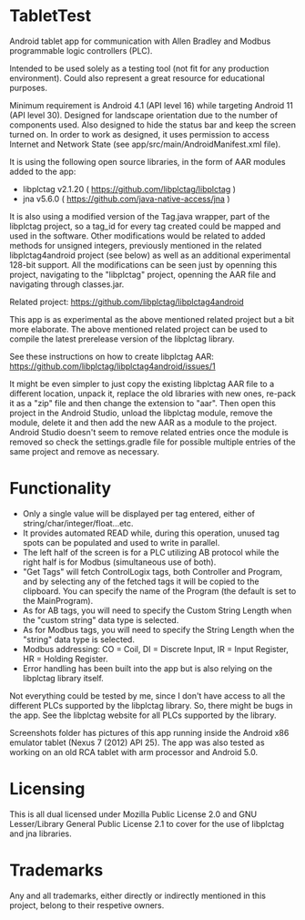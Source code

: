 # TabletTest
Android tablet app for communication with Allen Bradley and Modbus programmable logic controllers (PLC).

Intended to be used solely as a testing tool (not fit for any production environment).
Could also represent a great resource for educational purposes.

Minimum requirement is Android 4.1 (API level 16) while targeting Android 11 (API level 30).
Designed for landscape orientation due to the number of components used.
Also designed to hide the status bar and keep the screen turned on.
In order to work as designed, it uses permission to access Internet and Network State (see app/src/main/AndroidManifest.xml file).

It is using the following open source libraries, in the form of AAR modules added to the app:

- libplctag v2.1.20 ( https://github.com/libplctag/libplctag )
- jna v5.6.0 ( https://github.com/java-native-access/jna )

It is also using a modified version of the Tag.java wrapper, part of the libplctag project, so a tag_id for every tag created could be mapped and used in the software.
Other modifications would be related to added methods for unsigned integers, previously mentioned in the related libplctag4android project (see below) as well as an additional experimental 128-bit support. All the modifications can be seen just by openning this project, navigating to the "libplctag" project, openning the AAR file and navigating through classes.jar.

Related project: https://github.com/libplctag/libplctag4android

This app is as experimental as the above mentioned related project but a bit more elaborate.
The above mentioned related project can be used to compile the latest prerelease version of the libplctag library.

See these instructions on how to create libplctag AAR:  https://github.com/libplctag/libplctag4android/issues/1

It might be even simpler to just copy the existing libplctag AAR file to a different location, unpack it, replace the old libraries with new ones, re-pack it as a "zip" file and then change the extension to "aar". Then open this project in the Android Studio, unload the libplctag module, remove the module, delete it and then add the new AAR as a module to the project. Android Studio doesn't seem to remove related entries once the module is removed so check the settings.gradle file for possible multiple entries of the same project and remove as necessary.

# Functionality
- Only a single value will be displayed per tag entered, either of string/char/integer/float...etc.
- It provides automated READ while, during this operation, unused tag spots can be populated and used to write in parallel.
- The left half of the screen is for a PLC utilizing AB protocol while the right half is for Modbus (simultaneous use of both).
- "Get Tags" will fetch ControlLogix tags, both Controller and Program, and by selecting any of the fetched tags it will be copied to the clipboard. You can specify the name of the Program (the default is set to the MainProgram).
- As for AB tags, you will need to specify the Custom String Length when the "custom string" data type is selected.
- As for Modbus tags, you will need to specify the String Length when the "string" data type is selected.
- Modbus addressing: CO = Coil, DI = Discrete Input, IR = Input Register, HR = Holding Register.
- Error handling has been built into the app but is also relying on the libplctag library itself.

Not everything could be tested by me, since I don't have access to all the different PLCs supported by the libplctag library.
So, there might be bugs in the app. See the libplctag website for all PLCs supported by the library.

Screenshots folder has pictures of this app running inside the Android x86 emulator tablet (Nexus 7 (2012) API 25).
The app was also tested as working on an old RCA tablet with arm processor and Android 5.0.

# Licensing
This is all dual licensed under Mozilla Public License 2.0 and GNU Lesser/Library General Public License 2.1 to cover for the use of libplctag and jna libraries.

# Trademarks
Any and all trademarks, either directly or indirectly mentioned in this project, belong to their respetive owners.
